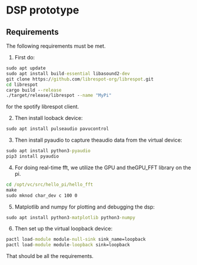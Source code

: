 # DSP prototype

## Requirements
The following requirements must be met.
1. First do:
```cmd
sudo apt update
sudo apt install build-essential libasound2-dev
git clone https://github.com/librespot-org/librespot.git
cd librespot
cargo build --release
./target/release/librespot --name "MyPi"
```
for the spotify librespot client.

2. Then install looback device:
```cmd
sudo apt install pulseaudio pavucontrol
```

3. Then install pyaudio to capture theaudio data from the virtual device:
```cmd
sudo apt install python3-pyaudio
pip3 install pyaudio
```

4. For doing real-time fft, we utilize the GPU and theGPU_FFT library on the pi.
```cmd
cd /opt/vc/src/hello_pi/hello_fft
make
sudo mknod char_dev c 100 0
```

5. Matplotlib and numpy for plotting and debugging the dsp:
```cmd
sudo apt install python3-matplotlib python3-numpy
```

6. Then set up the virtual loopback device:
```cmd
pactl load-module module-null-sink sink_name=loopback
pactl load-module module-loopback sink=loopback
```

That should be all the requirements.